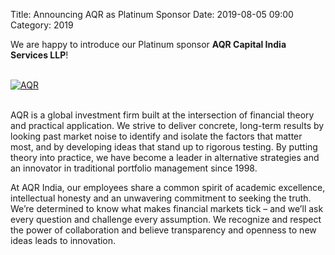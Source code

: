 Title: Announcing AQR as Platinum Sponsor
Date: 2019-08-05 09:00
Category: 2019

We are happy to introduce our Platinum sponsor **AQR Capital India Services LLP**!

<!-- PELICAN_END_SUMMARY -->
<br>
<div class="text-center">
  <a href="https://www.aqr.com/" target="_blank">
    <img src="{static}/images/sponsors/aqr.jpg" alt="AQR">
  </a>
</div>
<br>

AQR is a global investment firm built at the intersection of financial theory and practical application. We strive to deliver concrete, long-term results by looking past market noise to identify and isolate the factors that matter most, and by developing ideas that stand up to rigorous testing. By putting theory into practice, we have become a leader in alternative strategies and an innovator in traditional portfolio management since 1998.

At AQR India, our employees share a common spirit of academic excellence, intellectual honesty and an unwavering commitment to seeking the truth. We’re determined to know what makes financial markets tick – and we’ll ask every question and challenge every assumption. We recognize and respect the power of collaboration and believe transparency and openness to new ideas leads to innovation.
